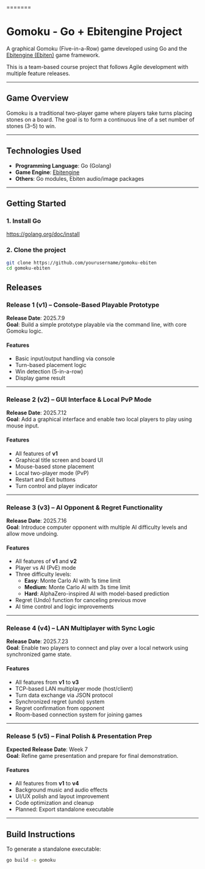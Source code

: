 =======
# Gomoku - Go + Ebitengine Project

A graphical Gomoku (Five-in-a-Row) game developed using Go and the [Ebitengine (Ebiten)](https://ebitengine.org/en/) game framework.

This is a team-based course project that follows Agile development with multiple feature releases.

---

## Game Overview

Gomoku is a traditional two-player game where players take turns placing stones on a board. The goal is to form a continuous line of a set number of stones (3–5) to win.

---

## Technologies Used

- **Programming Language**: Go (Golang)
- **Game Engine**: [Ebitengine](https://ebitengine.org/en/)
- **Others**: Go modules, Ebiten audio/image packages

---

## Getting Started

### 1. Install Go
https://golang.org/doc/install

### 2. Clone the project
```bash
git clone https://github.com/yourusername/gomoku-ebiten
cd gomoku-ebiten

```

## Releases

### Release 1 (v1) – Console-Based Playable Prototype
**Release Date**: 2025.7.9  
**Goal**: Build a simple prototype playable via the command line, with core Gomoku logic.

#### Features
- Basic input/output handling via console
- Turn-based placement logic
- Win detection (5-in-a-row)
- Display game result

---

### Release 2 (v2) – GUI Interface & Local PvP Mode
**Release Date**: 2025.7.12  
**Goal**: Add a graphical interface and enable two local players to play using mouse input.

#### Features
- All features of **v1**
- Graphical title screen and board UI
- Mouse-based stone placement
- Local two-player mode (PvP)
- Restart and Exit buttons
- Turn control and player indicator

---

### Release 3 (v3) – AI Opponent & Regret Functionality
**Release Date**: 2025.7.16  
**Goal**: Introduce computer opponent with multiple AI difficulty levels and allow move undoing.

#### Features
- All features of **v1** and **v2**
- Player vs AI (PvE) mode
- Three difficulty levels:
  - **Easy**: Monte Carlo AI with 1s time limit
  - **Medium**: Monte Carlo AI with 3s time limit
  - **Hard**: AlphaZero-inspired AI with model-based prediction
- Regret (Undo) function for canceling previous move
- AI time control and logic improvements

---

### Release 4 (v4) – LAN Multiplayer with Sync Logic
**Release Date**: 2025.7.23  
**Goal**: Enable two players to connect and play over a local network using synchronized game state.

#### Features
- All features from **v1** to **v3**
- TCP-based LAN multiplayer mode (host/client)
- Turn data exchange via JSON protocol
- Synchronized regret (undo) system
- Regret confirmation from opponent
- Room-based connection system for joining games

---

### Release 5 (v5) – Final Polish & Presentation Prep
**Expected Release Date**: Week 7  
**Goal**: Refine game presentation and prepare for final demonstration.

#### Features
- All features from **v1** to **v4**
- Background music and audio effects
- UI/UX polish and layout improvement
- Code optimization and cleanup
- Planned: Export standalone executable

---

## Build Instructions

To generate a standalone executable:

```bash
go build -o gomoku
